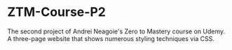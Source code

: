 # ZTM-Course-P2

The second project of Andrei Neagoie's Zero to Mastery course on Udemy. A three-page website that shows numerous styling techniques via CSS.
